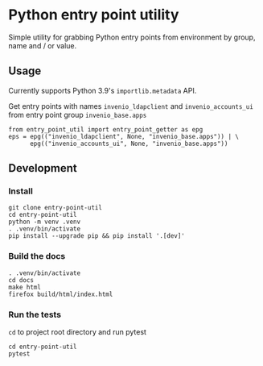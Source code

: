 # Python entry point utility

Simple utility for grabbing Python entry points from environment by group, name and / or value.

## Usage

Currently supports Python 3.9's `importlib.metadata` API.

Get entry points with names `invenio_ldapclient` and `invenio_accounts_ui` from entry point group `invenio_base.apps`

```
from entry_point_util import entry_point_getter as epg
eps = epg(("invenio_ldapclient", None, "invenio_base.apps")) | \
      epg(("invenio_accounts_ui", None, "invenio_base.apps"))      
```

## Development

### Install

```
git clone entry-point-util
cd entry-point-util
python -m venv .venv
. .venv/bin/activate
pip install --upgrade pip && pip install '.[dev]'
```
### Build the docs

```
. .venv/bin/activate
cd docs
make html
firefox build/html/index.html
```

### Run the tests

`cd` to project root directory and run pytest

```
cd entry-point-util
pytest
```
